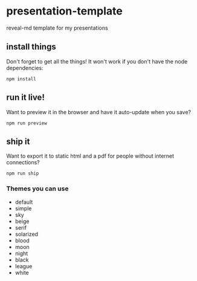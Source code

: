 # presentation-template
reveal-md template for my presentations

## install things
Don't forget to get all the things! It won't work if you don't have the node dependencies:

```npm install```

## run it live!
Want to preview it in the browser and have it auto-update when you save?

```npm run preview```

## ship it
Want to export it to static html and a pdf for people without internet connections?

```npm run ship```


### Themes you can use
* default
* simple
* sky
* beige
* serif
* solarized
* blood
* moon
* night
* black
* league
* white

